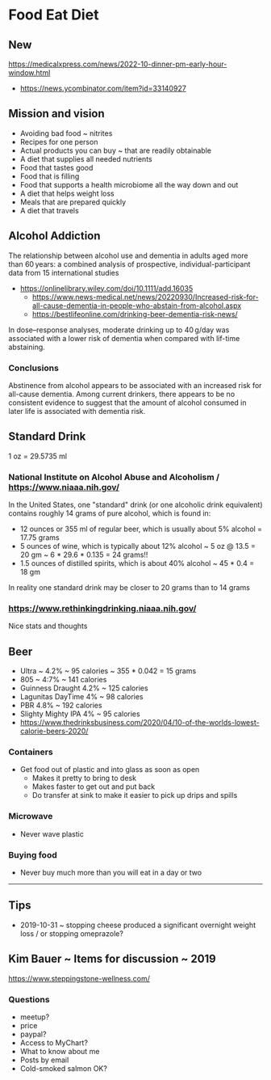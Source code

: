 # Food Eat Diet

## New

https://medicalxpress.com/news/2022-10-dinner-pm-early-hour-window.html
* https://news.ycombinator.com/item?id=33140927

## Mission and vision

* Avoiding bad food ~ nitrites
* Recipes for one person
* Actual products you can buy ~ that are readily obtainable
* A diet that supplies all needed nutrients
* Food that tastes good
* Food that is filling
* Food that supports a health microbiome all the way down and out
* A diet that helps weight loss
* Meals that are prepared quickly
* A diet that travels

## Alcohol Addiction

The relationship between alcohol use and dementia in adults aged more than 60 years: a combined analysis of prospective, individual-participant data from 15 international studies

* https://onlinelibrary.wiley.com/doi/10.1111/add.16035
  * https://www.news-medical.net/news/20220930/Increased-risk-for-all-cause-dementia-in-people-who-abstain-from-alcohol.aspx
  * https://bestlifeonline.com/drinking-beer-dementia-risk-news/

In dose–response analyses, moderate drinking up to 40 g/day was associated with a lower risk of dementia when compared with lif-time abstaining.

### Conclusions
Abstinence from alcohol appears to be associated with an increased risk for all-cause dementia. Among current drinkers, there appears to be no consistent evidence to suggest that the amount of alcohol consumed in later life is associated with dementia risk.

## Standard Drink

1 oz = 29.5735 ml

### National Institute on Alcohol Abuse and Alcoholism / https://www.niaaa.nih.gov/

In the United States, one "standard" drink (or one alcoholic drink equivalent) contains roughly 14 grams of pure alcohol, which is found in:
* 12 ounces or 355 ml of regular beer, which is usually about 5% alcohol = 17.75 grams
* 5 ounces of wine, which is typically about 12% alcohol ~ 5 oz @ 13.5 = 20 gm ~ 6 * 29.6 * 0.135 = 24 grams!!
* 1.5 ounces of distilled spirits, which is about 40% alcohol ~ 45 * 0.4 = 18 gm

In reality one standard drink may be closer to 20 grams than to 14 grams


### https://www.rethinkingdrinking.niaaa.nih.gov/

Nice stats and thoughts

## Beer

* Ultra ~ 4.2% ~ 95 calories ~ 355 * 0.042 = 15 grams
* 805 ~ 4:7% ~ 141 calories
* Guinness Draught 4.2% ~ 125 calories
* Lagunitas DayTime 4% ~ 98 calories
* PBR 4.8% ~ 192 calories
* Slighty Mighty IPA 4% ~ 95 calories
* https://www.thedrinksbusiness.com/2020/04/10-of-the-worlds-lowest-calorie-beers-2020/


### Containers

* Get food out of plastic and into glass as soon as open
  * Makes it pretty to bring to desk
  * Makes faster to get out and put back
  * Do transfer at sink to make it easier to pick up drips and spills


### Microwave

* Never wave plastic


### Buying food

* Never buy much more than you will eat in a day or two


***

## Tips

* 2019-10-31 ~ stopping cheese produced a significant overnight weight loss / or stopping omeprazole?

## Kim Bauer ~ Items for discussion ~ 2019

https://www.steppingstone-wellness.com/

### Questions

* meetup?
* price
* paypal?
* Access to MyChart?
* What to know about me
* Posts by email
* Cold-smoked salmon OK?
